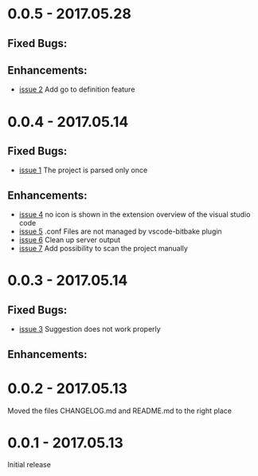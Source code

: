 # 0.0.5 - 2017.05.28
## Fixed Bugs:

## Enhancements:
  - [issue 2](https://github.com/EugenWiens/vscode-bitbake/issues/2) Add go to definition feature

# 0.0.4 - 2017.05.14
## Fixed Bugs:
  - [issue 1](https://github.com/EugenWiens/vscode-bitbake/issues/1) The project is parsed only once

## Enhancements:
  - [issue 4](https://github.com/EugenWiens/vscode-bitbake/issues/4) no icon is shown in the extension overview of the visual studio code
  - [issue 5](https://github.com/EugenWiens/vscode-bitbake/issues/5) .conf Files are not managed by vscode-bitbake plugin
  - [issue 6](https://github.com/EugenWiens/vscode-bitbake/issues/6) Clean up server output
  - [issue 7](https://github.com/EugenWiens/vscode-bitbake/issues/7) Add possibility to scan the project manually

# 0.0.3 - 2017.05.14
## Fixed Bugs:
  - [issue 3](https://github.com/EugenWiens/vscode-bitbake/issues/3)
    Suggestion does not work properly

## Enhancements:

# 0.0.2 - 2017.05.13
  Moved the files CHANGELOG.md and README.md to the right place

# 0.0.1 - 2017.05.13
  Initial release


